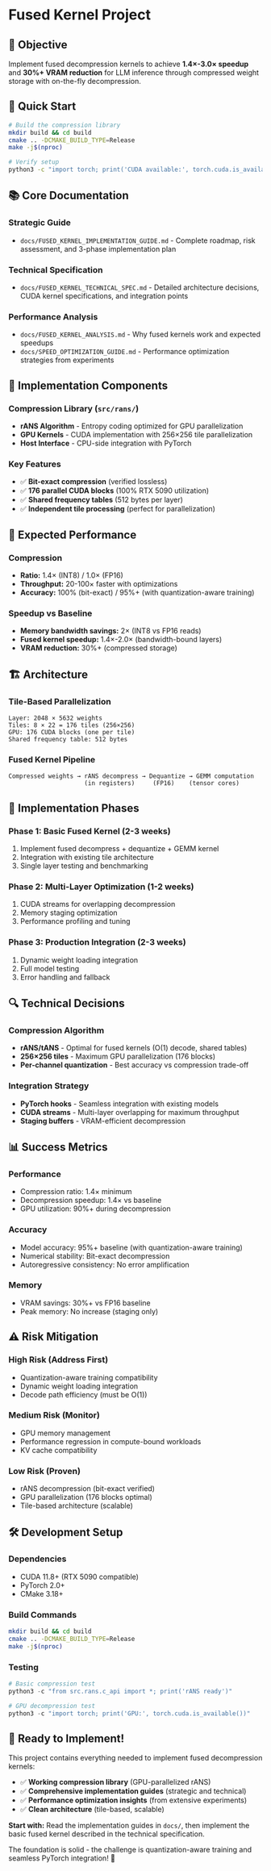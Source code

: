 # Fused Kernel Project

## 🎯 Objective

Implement fused decompression kernels to achieve **1.4×-3.0× speedup** and **30%+ VRAM reduction** for LLM inference through compressed weight storage with on-the-fly decompression.

## 🚀 Quick Start

```bash
# Build the compression library
mkdir build && cd build
cmake .. -DCMAKE_BUILD_TYPE=Release
make -j$(nproc)

# Verify setup
python3 -c "import torch; print('CUDA available:', torch.cuda.is_available())"
```

## 📚 Core Documentation

### **Strategic Guide**
- `docs/FUSED_KERNEL_IMPLEMENTATION_GUIDE.md` - Complete roadmap, risk assessment, and 3-phase implementation plan

### **Technical Specification**
- `docs/FUSED_KERNEL_TECHNICAL_SPEC.md` - Detailed architecture decisions, CUDA kernel specifications, and integration points

### **Performance Analysis**
- `docs/FUSED_KERNEL_ANALYSIS.md` - Why fused kernels work and expected speedups
- `docs/SPEED_OPTIMIZATION_GUIDE.md` - Performance optimization strategies from experiments

## 🔧 Implementation Components

### **Compression Library** (`src/rans/`)
- **rANS Algorithm** - Entropy coding optimized for GPU parallelization
- **GPU Kernels** - CUDA implementation with 256×256 tile parallelization
- **Host Interface** - CPU-side integration with PyTorch

### **Key Features**
- ✅ **Bit-exact compression** (verified lossless)
- ✅ **176 parallel CUDA blocks** (100% RTX 5090 utilization)
- ✅ **Shared frequency tables** (512 bytes per layer)
- ✅ **Independent tile processing** (perfect for parallelization)

## 🎯 Expected Performance

### **Compression**
- **Ratio:** 1.4× (INT8) / 1.0× (FP16)
- **Throughput:** 20-100× faster with optimizations
- **Accuracy:** 100% (bit-exact) / 95%+ (with quantization-aware training)

### **Speedup vs Baseline**
- **Memory bandwidth savings:** 2× (INT8 vs FP16 reads)
- **Fused kernel speedup:** 1.4×-2.0× (bandwidth-bound layers)
- **VRAM reduction:** 30%+ (compressed storage)

## 🏗️ Architecture

### **Tile-Based Parallelization**
```
Layer: 2048 × 5632 weights
Tiles: 8 × 22 = 176 tiles (256×256)
GPU: 176 CUDA blocks (one per tile)
Shared frequency table: 512 bytes
```

### **Fused Kernel Pipeline**
```
Compressed weights → rANS decompress → Dequantize → GEMM computation
                     (in registers)     (FP16)    (tensor cores)
```

## 🚧 Implementation Phases

### **Phase 1: Basic Fused Kernel** (2-3 weeks)
1. Implement fused decompress + dequantize + GEMM kernel
2. Integration with existing tile architecture
3. Single layer testing and benchmarking

### **Phase 2: Multi-Layer Optimization** (1-2 weeks)
1. CUDA streams for overlapping decompression
2. Memory staging optimization
3. Performance profiling and tuning

### **Phase 3: Production Integration** (2-3 weeks)
1. Dynamic weight loading integration
2. Full model testing
3. Error handling and fallback

## 🔍 Technical Decisions

### **Compression Algorithm**
- **rANS/tANS** - Optimal for fused kernels (O(1) decode, shared tables)
- **256×256 tiles** - Maximum GPU parallelization (176 blocks)
- **Per-channel quantization** - Best accuracy vs compression trade-off

### **Integration Strategy**
- **PyTorch hooks** - Seamless integration with existing models
- **CUDA streams** - Multi-layer overlapping for maximum throughput
- **Staging buffers** - VRAM-efficient decompression

## 📊 Success Metrics

### **Performance**
- Compression ratio: 1.4× minimum
- Decompression speedup: 1.4× vs baseline
- GPU utilization: 90%+ during decompression

### **Accuracy**
- Model accuracy: 95%+ baseline (with quantization-aware training)
- Numerical stability: Bit-exact decompression
- Autoregressive consistency: No error amplification

### **Memory**
- VRAM savings: 30%+ vs FP16 baseline
- Peak memory: No increase (staging only)

## ⚠️ Risk Mitigation

### **High Risk (Address First)**
- Quantization-aware training compatibility
- Dynamic weight loading integration
- Decode path efficiency (must be O(1))

### **Medium Risk (Monitor)**
- GPU memory management
- Performance regression in compute-bound workloads
- KV cache compatibility

### **Low Risk (Proven)**
- rANS decompression (bit-exact verified)
- GPU parallelization (176 blocks optimal)
- Tile-based architecture (scalable)

## 🛠️ Development Setup

### **Dependencies**
- CUDA 11.8+ (RTX 5090 compatible)
- PyTorch 2.0+
- CMake 3.18+

### **Build Commands**
```bash
mkdir build && cd build
cmake .. -DCMAKE_BUILD_TYPE=Release
make -j$(nproc)
```

### **Testing**
```python
# Basic compression test
python3 -c "from src.rans.c_api import *; print('rANS ready')"

# GPU decompression test
python3 -c "import torch; print('GPU:', torch.cuda.is_available())"
```

## 🎉 Ready to Implement!

This project contains everything needed to implement fused decompression kernels:

- ✅ **Working compression library** (GPU-parallelized rANS)
- ✅ **Comprehensive implementation guides** (strategic and technical)
- ✅ **Performance optimization insights** (from extensive experiments)
- ✅ **Clean architecture** (tile-based, scalable)

**Start with:** Read the implementation guides in `docs/`, then implement the basic fused kernel described in the technical specification.

The foundation is solid - the challenge is quantization-aware training and seamless PyTorch integration! 🚀

